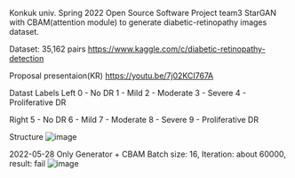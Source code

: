 Konkuk univ. Spring 2022 Open Source Software Project team3
StarGAN with CBAM(attention module) to generate diabetic-retinopathy images dataset.

Dataset: 35,162 pairs
https://www.kaggle.com/c/diabetic-retinopathy-detection

Proposal presentaion(KR)
https://youtu.be/7j02KCI767A

Datast Labels
Left
0 - No DR
1 - Mild
2 - Moderate
3 - Severe
4 - Proliferative DR

Right
5 - No DR
6 - Mild
7 - Moderate
8 - Severe
9 - Proliferative DR

Structure
![image](https://user-images.githubusercontent.com/76432686/170833498-0b4fdb7f-49d1-4059-ab11-485e4406ee6e.png)


2022-05-28 Only Generator + CBAM Batch size: 16, Iteration: about 60000, result: fail
![image](https://user-images.githubusercontent.com/76432686/170833551-607ec89b-db5e-4302-89f9-f77e1cf046b5.png)
